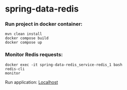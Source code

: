 # spring-data-redis

### Run project in docker container:
```
mvn clean install
docker compose build
docker compose up
```

### Monitor Redis requests: 
```
docker exec -it spring-data-redis_service-redis_1 bash
redis-cli
monitor
```

Run application: [Localhost](https://localhost:8080)